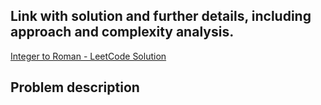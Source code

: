 ## Link with solution and further details, including approach and complexity analysis.
[Integer to Roman - LeetCode Solution](https://leetcode.com/problems/integer-to-roman/solutions/7125806/12-integer-to-roman)

## Problem description

